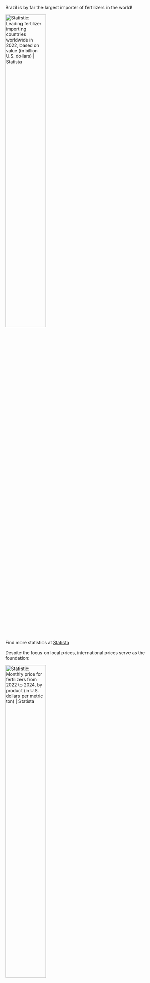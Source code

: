 Brazil is by far the largest importer of fertilizers in the world!

<a href="https://www.statista.com/statistics/1278061/import-value-fertilizers-worldwide-by-country/" rel="nofollow"><img src="https://www.statista.com/graphic/1/1278061/import-value-fertilizers-worldwide-by-country.jpg" alt="Statistic: Leading fertilizer importing countries worldwide in 2022, based on value (in billion U.S. dollars) | Statista" style="width: 50%; height: auto !important; max-width:1000px;-ms-interpolation-mode: bicubic;"/></a><br />Find more statistics at <a href="https://www.statista.com" rel="nofollow">Statista</a>

Despite the focus on local prices, international prices serve as the foundation:

<a href="https://www.statista.com/statistics/1288602/quarterly-fertilizer-price-development-by-product/" rel="nofollow"><img src="https://www.statista.com/graphic/1/1288602/quarterly-fertilizer-price-development-by-product.jpg" alt="Statistic: Monthly price for fertilizers from 2022 to 2024, by product (in U.S. dollars per metric ton) | Statista" style="width: 50%; height: auto !important; max-width:1000px;-ms-interpolation-mode: bicubic;"/></a><br />Find more statistics at <a href="https://www.statista.com" rel="nofollow">Statista</a>

In this folder, we will forecast fertilizer imports using the classical linear regression method, alongside the random forest regression method. Both methods will be implemented using what is considered artificial intelligence, more specifically machine learning, through the algorithms of the Python package [scikit-learn](https://scikit-learn.org/stable/).

![sklearn](https://scikit-learn.org/stable/_static/scikit-learn-logo-small.png)

Each forecast will be accompanied by confidence intervals, which will be calculated through exhaustive testing.

The tests will also include comparisons between hyperparameters used in the forecasting algorithms.
